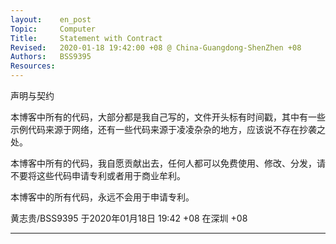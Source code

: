 ```yaml
---
layout:    en_post
Topic:     Computer
Title:     Statement with Contract
Revised:   2020-01-18 19:42:00 +08 @ China-Guangdong-ShenZhen +08
Authors:   BSS9395
Resources:
---
```


声明与契约

本博客中所有的代码，大部分都是我自己写的，文件开头标有时间戳，其中有一些示例代码来源于网络，还有一些代码来源于凌凌杂杂的地方，应该说不存在抄袭之处。

本博客中所有的代码，我自愿贡献出去，任何人都可以免费使用、修改、分发，请不要将这些代码申请专利或者用于商业牟利。

本博客中的所有代码，永远不会用于申请专利。

黄志贵/BSS9395
于2020年01月18日 19:42 +08 在深圳 +08

--------------------------------------------------------------------------------
